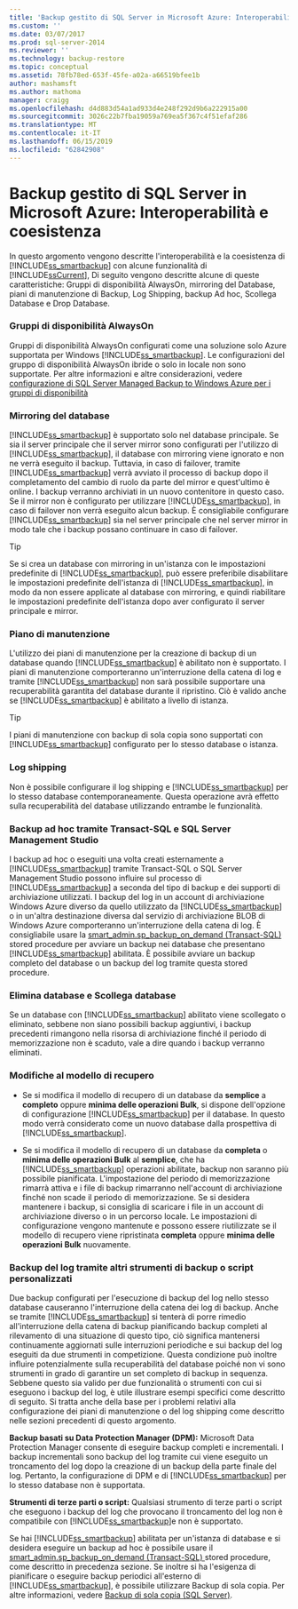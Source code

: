 ```yaml
---
title: 'Backup gestito di SQL Server in Microsoft Azure: Interoperabilità e coesistenza | Microsoft Docs'
ms.custom: ''
ms.date: 03/07/2017
ms.prod: sql-server-2014
ms.reviewer: ''
ms.technology: backup-restore
ms.topic: conceptual
ms.assetid: 78fb78ed-653f-45fe-a02a-a66519bfee1b
author: mashamsft
ms.author: mathoma
manager: craigg
ms.openlocfilehash: d4d883d54a1ad933d4e248f292d9b6a222915a00
ms.sourcegitcommit: 3026c22b7fba19059a769ea5f367c4f51efaf286
ms.translationtype: MT
ms.contentlocale: it-IT
ms.lasthandoff: 06/15/2019
ms.locfileid: "62842908"
---
```

# <a name="sql-server-managed-backup-to-windows-azure-interoperability-and-coexistence"></a>Backup gestito di SQL Server in Microsoft Azure: Interoperabilità e coesistenza
  In questo argomento vengono descritte l'interoperabilità e la coesistenza di [!INCLUDE[ss_smartbackup](../includes/ss-smartbackup-md.md)] con alcune funzionalità di [!INCLUDE[ssCurrent](../includes/sscurrent-md.md)], Di seguito vengono descritte alcune di queste caratteristiche: Gruppi di disponibilità AlwaysOn, mirroring del Database, piani di manutenzione di Backup, Log Shipping, backup Ad hoc, Scollega Database e Drop Database.  
  
### <a name="alwayson-availability-groups"></a>Gruppi di disponibilità AlwaysOn  
 Gruppi di disponibilità AlwaysOn configurati come una soluzione solo Azure supportata per Windows [!INCLUDE[ss_smartbackup](../includes/ss-smartbackup-md.md)]. Le configurazioni del gruppo di disponibilità AlwaysOn ibride o solo in locale non sono supportate. Per altre informazioni e altre considerazioni, vedere [configurazione di SQL Server Managed Backup to Windows Azure per i gruppi di disponibilità](../../2014/database-engine/setting-up-sql-server-managed-backup-to-windows-azure-for-availability-groups.md)  
  
### <a name="database-mirroring"></a>Mirroring del database  
 [!INCLUDE[ss_smartbackup](../includes/ss-smartbackup-md.md)] è supportato solo nel database principale. Se sia il server principale che il server mirror sono configurati per l'utilizzo di [!INCLUDE[ss_smartbackup](../includes/ss-smartbackup-md.md)], il database con mirroring viene ignorato e non ne verrà eseguito il backup. Tuttavia, in caso di failover, tramite [!INCLUDE[ss_smartbackup](../includes/ss-smartbackup-md.md)] verrà avviato il processo di backup dopo il completamento del cambio di ruolo da parte del mirror e quest'ultimo è online. I backup verranno archiviati in un nuovo contenitore in questo caso. Se il mirror non è configurato per utilizzare [!INCLUDE[ss_smartbackup](../includes/ss-smartbackup-md.md)], in caso di failover non verrà eseguito alcun backup. È consigliabile configurare [!INCLUDE[ss_smartbackup](../includes/ss-smartbackup-md.md)] sia nel server principale che nel server mirror in modo tale che i backup possano continuare in caso di failover.  
  
> [!TIP]  
>  Se si crea un database con mirroring in un'istanza con le impostazioni predefinite di [!INCLUDE[ss_smartbackup](../includes/ss-smartbackup-md.md)], può essere preferibile disabilitare le impostazioni predefinite dell'istanza di [!INCLUDE[ss_smartbackup](../includes/ss-smartbackup-md.md)], in modo da non essere applicate al database con mirroring, e quindi riabilitare le impostazioni predefinite dell'istanza dopo aver configurato il server principale e mirror.  
  
### <a name="maintenance-plan"></a>Piano di manutenzione  
 L'utilizzo dei piani di manutenzione per la creazione di backup di un database quando [!INCLUDE[ss_smartbackup](../includes/ss-smartbackup-md.md)] è abilitato non è supportato. I piani di manutenzione comporteranno un'interruzione della catena di log e tramite [!INCLUDE[ss_smartbackup](../includes/ss-smartbackup-md.md)] non sarà possibile supportare una recuperabilità garantita del database durante il ripristino. Ciò è valido anche se [!INCLUDE[ss_smartbackup](../includes/ss-smartbackup-md.md)] è abilitato a livello di istanza.  
  
> [!TIP]  
>  I piani di manutenzione con backup di sola copia sono supportati con [!INCLUDE[ss_smartbackup](../includes/ss-smartbackup-md.md)] configurato per lo stesso database o istanza.  
  
### <a name="log-shipping"></a>Log shipping  
 Non è possibile configurare il log shipping e [!INCLUDE[ss_smartbackup](../includes/ss-smartbackup-md.md)] per lo stesso database contemporaneamente. Questa operazione avrà effetto sulla recuperabilità del database utilizzando entrambe le funzionalità.  
  
### <a name="ad-hoc-backups-using-transact-sql-and-sql-server-management-studio"></a>Backup ad hoc tramite Transact-SQL e SQL Server Management Studio  
 I backup ad hoc o eseguiti una volta creati esternamente a [!INCLUDE[ss_smartbackup](../includes/ss-smartbackup-md.md)] tramite Transact-SQL o SQL Server Management Studio possono influire sul processo di [!INCLUDE[ss_smartbackup](../includes/ss-smartbackup-md.md)] a seconda del tipo di backup e dei supporti di archiviazione utilizzati. I backup del log in un account di archiviazione Windows Azure diverso da quello utilizzato da [!INCLUDE[ss_smartbackup](../includes/ss-smartbackup-md.md)] o in un'altra destinazione diversa dal servizio di archiviazione BLOB di Windows Azure comporteranno un'interruzione della catena di log. È consigliabile usare la [smart_admin.sp_backup_on_demand &#40;Transact-SQL&#41; ](/sql/relational-databases/system-stored-procedures/managed-backup-sp-backup-on-demand-transact-sql) stored procedure per avviare un backup nei database che presentano [!INCLUDE[ss_smartbackup](../includes/ss-smartbackup-md.md)] abilitata. È possibile avviare un backup completo del database o un backup del log tramite questa stored procedure.  
  
### <a name="drop-database-and-detach-database"></a>Elimina database e Scollega database  
 Se un database con [!INCLUDE[ss_smartbackup](../includes/ss-smartbackup-md.md)] abilitato viene scollegato o eliminato, sebbene non siano possibili backup aggiuntivi, i backup precedenti rimangono nella risorsa di archiviazione finché il periodo di memorizzazione non è scaduto, vale a dire quando i backup verranno eliminati.  
  
### <a name="changes-to-recovery-model"></a>Modifiche al modello di recupero  
  
-   Se si modifica il modello di recupero di un database da **semplice** a **completo** oppure **minima delle operazioni Bulk**, si dispone dell'opzione di configurazione [!INCLUDE[ss_smartbackup](../includes/ss-smartbackup-md.md)] per il database. In questo modo verrà considerato come un nuovo database dalla prospettiva di [!INCLUDE[ss_smartbackup](../includes/ss-smartbackup-md.md)].  
  
-   Se si modifica il modello di recupero di un database da **completa** o **minima delle operazioni Bulk** al **semplice**, che ha [!INCLUDE[ss_smartbackup](../includes/ss-smartbackup-md.md)] operazioni abilitate, backup non saranno più possibile pianificata. L'impostazione del periodo di memorizzazione rimarrà attiva e i file di backup rimarranno nell'account di archiviazione finché non scade il periodo di memorizzazione. Se si desidera mantenere i backup, si consiglia di scaricare i file in un account di archiviazione diverso o in un percorso locale. Le impostazioni di configurazione vengono mantenute e possono essere riutilizzate se il modello di recupero viene ripristinata **completa** oppure **minima delle operazioni Bulk** nuovamente.  
  
### <a name="log-backups-using-other-backup-tools-or-custom-scripts"></a>Backup del log tramite altri strumenti di backup o script personalizzati  
 Due backup configurati per l'esecuzione di backup del log nello stesso database causeranno l'interruzione della catena dei log di backup. Anche se tramite [!INCLUDE[ss_smartbackup](../includes/ss-smartbackup-md.md)] si tenterà di porre rimedio all'interruzione della catena di backup pianificando backup completi al rilevamento di una situazione di questo tipo, ciò significa mantenersi continuamente aggiornati sulle interruzioni periodiche e sui backup del log eseguiti da due strumenti in competizione. Questa condizione può inoltre influire potenzialmente sulla recuperabilità del database poiché non vi sono strumenti in grado di garantire un set completo di backup in sequenza. Sebbene questo sia valido per due funzionalità o strumenti con cui si eseguono i backup del log, è utile illustrare esempi specifici come descritto di seguito. Si tratta anche della base per i problemi relativi alla configurazione dei piani di manutenzione o del log shipping come descritto nelle sezioni precedenti di questo argomento.  
  
 **Backup basati su Data Protection Manager (DPM):** Microsoft Data Protection Manager consente di eseguire backup completi e incrementali. I backup incrementali sono backup del log tramite cui viene eseguito un troncamento del log dopo la creazione di un backup della parte finale del log. Pertanto, la configurazione di DPM e di [!INCLUDE[ss_smartbackup](../includes/ss-smartbackup-md.md)] per lo stesso database non è supportata.  
  
 **Strumenti di terze parti o script:** Qualsiasi strumento di terze parti o script che eseguono i backup del log che provocano il troncamento del log non è compatibile con [!INCLUDE[ss_smartbackup](../includes/ss-smartbackup-md.md)]e non è supportato.  
  
 Se hai [!INCLUDE[ss_smartbackup](../includes/ss-smartbackup-md.md)] abilitata per un'istanza di database e si desidera eseguire un backup ad hoc è possibile usare il [smart_admin.sp_backup_on_demand &#40;Transact-SQL&#41; ](/sql/relational-databases/system-stored-procedures/managed-backup-sp-backup-on-demand-transact-sql) stored procedure, come descritto in precedenza sezione. Se inoltre si ha l'esigenza di pianificare o eseguire backup periodici all'esterno di [!INCLUDE[ss_smartbackup](../includes/ss-smartbackup-md.md)], è possibile utilizzare Backup di sola copia.  Per altre informazioni, vedere [Backup di sola copia &#40;SQL Server&#41;](../relational-databases/backup-restore/copy-only-backups-sql-server.md).  
  
  

